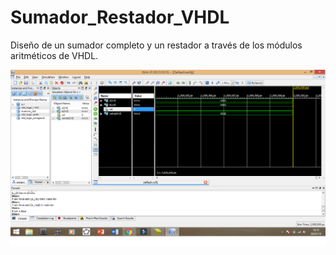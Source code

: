 # Sumador_Restador_VHDL
Diseño de un sumador completo y un restador a través de los módulos aritméticos de VHDL.


 ![suma](https://raw.githubusercontent.com/16030463/Sumador_Restador_VHDL/master/suma.png)
